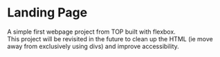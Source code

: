 <h1>Landing Page</h1>

<p>A simple first webpage project from TOP built with flexbox.<br>This project will be revisited in the future to clean up the HTML (ie move away from exclusively using divs) and improve accessibility.
</P>
